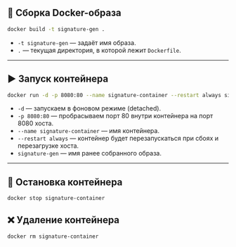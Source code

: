 
## 🚀 Сборка Docker-образа




```bash
docker build -t signature-gen .
```

- `-t signature-gen` — задаёт имя образа.
- `.` — текущая директория, в которой лежит `Dockerfile`.

---

## ▶️ Запуск контейнера

```bash
docker run -d -p 8080:80 --name signature-container --restart always signature-gen
```

- `-d` — запускаем в фоновом режиме (detached).
- `-p 8080:80` — пробрасываем порт 80 внутри контейнера на порт 8080 хоста.
- `--name signature-container` — имя контейнера.
- `--restart always` — контейнер будет перезапускаться при сбоях и перезагрузке хоста.
- `signature-gen` — имя ранее собранного образа.

---

## 🛑 Остановка контейнера

```bash
docker stop signature-container
```

## ❌ Удаление контейнера

```bash
docker rm signature-container
```


